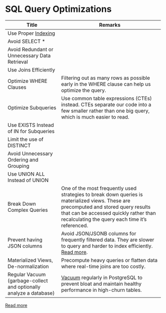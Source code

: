 # SQL Query Optimizations

| Title|Remarks|
|--|--|
| Use Proper [Indexing](https://github.com/Anshul619/Database-Internals/blob/main/DataStructures/Index.md) ||
| Avoid SELECT * ||
| Avoid Redundant or Unnecessary Data Retrieval||
| Use Joins Efficiently||
| Optimize WHERE Clauses|Filtering out as many rows as possible early in the WHERE clause can help us optimize the query.|
| Optimize Subqueries|Use common table expressions (CTEs) instead.  CTEs separate our code into a few smaller rather than one big query, which is much easier to read.|
| Use EXISTS Instead of IN for Subqueries||
| Limit the use of DISTINCT||
| Avoid Unnecessary Ordering and Grouping||
| Use UNION ALL Instead of UNION||
| Break Down Complex Queries|One of the most frequently used strategies to break down queries is materialized views. These are precomputed and stored query results that can be accessed quickly rather than recalculating the query each time it’s referenced.|
| Prevent having JSON columns                       | Avoid JSON/JSONB columns for frequently filtered data. They are slower to query and harder to index efficiently. [Read more](https://stackoverflow.com/questions/71086258/query-on-json-jsonb-column-super-slow-can-i-use-an-index).                                                                                                                     |
| Materialized Views, De-normalization              | Precompute heavy queries or flatten data where real-time joins are too costly.                                                                                                                                                                                                                                                                           |
| Regular Vacuum (garbage-collect and optionally analyze a database)                                    | [Vacuum](https://www.postgresql.org/docs/current/sql-vacuum.html) regularly in PostgreSQL to prevent bloat and maintain healthy performance in high-churn tables.                                                                                                                                                                                        |

[Read more](https://www.datacamp.com/blog/sql-query-optimization)
